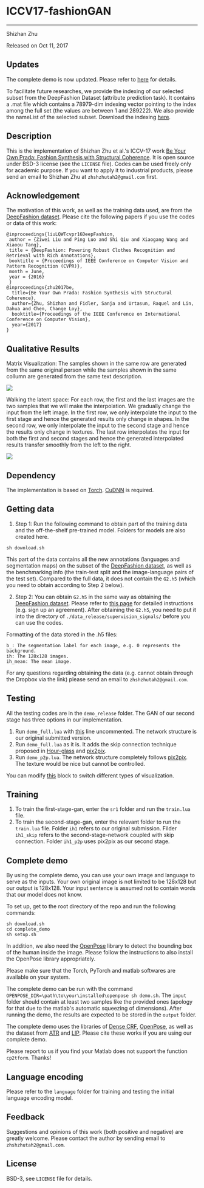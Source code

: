 # ICCV17-fashionGAN
------
Shizhan Zhu

Released on Oct 11, 2017

## Updates

The complete demo is now updated. Please refer to [here](https://github.com/zhusz/ICCV17-fashionGAN#complete-demo) for details.

To facilitate future researches, we provide the indexing of our selected subset from the DeepFashion Dataset (attribute prediction task). It contains a .mat file which contains a 78979-dim indexing vector pointing to the index among the full set (the values are between 1 and 289222). We also provide the nameList of the selected subset. Download the indexing [here](https://www.dropbox.com/s/2koeocszpnusm4y/subset_index.tar.gz).

## Description

This is the implementation of Shizhan Zhu et al.'s ICCV-17 work [Be Your Own Prada: Fashion Synthesis with Structural Coherence](https://arxiv.org/abs/1710.07346). It is open source under BSD-3 license (see the `LICENSE` file). Codes can be used freely only for academic purpose. If you want to apply it to industrial products, please send an email to Shizhan Zhu at `zhshzhutah2@gmail.com` first.

## Acknowledgement

The motivation of this work, as well as the training data used, are from the [DeepFashion dataset](http://mmlab.ie.cuhk.edu.hk/projects/DeepFashion.html). Please cite the following papers if you use the codes or data of this work:

```
@inproceedings{liuLQWTcvpr16DeepFashion,
 author = {Ziwei Liu and Ping Luo and Shi Qiu and Xiaogang Wang and Xiaoou Tang},
 title = {DeepFashion: Powering Robust Clothes Recognition and Retrieval with Rich Annotations},
 booktitle = {Proceedings of IEEE Conference on Computer Vision and Pattern Recognition (CVPR)},
 month = June,
 year = {2016} 
 }
@inproceedings{zhu2017be,
  title={Be Your Own Prada: Fashion Synthesis with Structural Coherence},
  author={Zhu, Shizhan and Fidler, Sanja and Urtasun, Raquel and Lin, Dahua and Chen, Change Loy},
  booktitle={Proceedings of the IEEE Conference on International Conference on Computer Vision},
  year={2017}
}
```

## Qualitative Results

Matrix Visualization: The samples shown in the same row are generated from the same original person while the samples shown in the same collumn are generated from the same text description.

![](https://raw.githubusercontent.com/zhusz/ICCV17-fashionGAN/master/matrix.png)

Walking the latent space: For each row, the first and the last images are the two samples that we will make the interpolation. We gradually change the input from the left image. In the first row, we only interpolate the input to the first stage and hence the generated results only change in shapes. In the second row, we only interpolate the input to the second stage and hence the results only change in textures. The last row interpolates the input for both the first and second stages and hence the generated interpolated results transfer smoothly from the left to the right.

![](https://raw.githubusercontent.com/zhusz/ICCV17-fashionGAN/master/interp.png)

## Dependency
The implementation is based on [Torch](https://github.com/torch/torch7). [CuDNN](https://github.com/soumith/cudnn.torch) is required.

## Getting data
1. Step 1: Run the following command to obtain part of the training data and the off-the-shelf pre-trained model. Folders for models are also created here.
```shell
sh download.sh
```
This part of the data contains all the new annotations (languages and segmentation maps) on the subset of the [DeepFashion dataset](http://mmlab.ie.cuhk.edu.hk/projects/DeepFashion.html), as well as the benchmarking info (the train-test split and the image-language pairs of the test set). Compared to the full data, it does not contain the ``G2.h5`` (which you need to obtain according to Step 2 below). 

2. Step 2: You can obtain ``G2.h5`` in the same way as obtaining the [DeepFashion dataset](http://mmlab.ie.cuhk.edu.hk/projects/DeepFashion.html). Please refer to [this page](http://mmlab.ie.cuhk.edu.hk/projects/DeepFashion/FashionSynthesis.html) for detailed instructions (e.g. sign up an agreement). After obtaining the ``G2.h5``, you need to put it into the directory of ``./data_release/supervision_signals/`` before you can use the codes.

Formatting of the data stored in the .h5 files:
```
b_: The segmentation label for each image, e.g. 0 represents the background.
ih: The 128x128 images.
ih_mean: The mean image.
```

For any questions regarding obtaining the data (e.g. cannot obtain through the Dropbox via the link) please send an email to ``zhshzhutah2@gmail.com``.

## Testing
All the testing codes are in the `demo_release` folder. The GAN of our second stage has three options in our implementation.
1. Run `demo_full.lua` with [this](https://github.com/zhusz/ICCV17-fashionGAN/blob/master/demo_release/demo_full.lua#L141) line uncommented. The network structure is our original submitted version.
2. Run `demo_full.lua` as it is. It adds the skip connection technique proposed in [Hour-glass](https://github.com/anewell/pose-hg-demo) and [pix2pix](https://github.com/phillipi/pix2pix).
3. Run `demo_p2p.lua`. The network structure completely follows [pix2pix](https://github.com/phillipi/pix2pix). The texture would be nice but cannot be controlled.

You can modify [this](https://github.com/zhusz/ICCV17-fashionGAN/blob/master/demo_release/demo_full.lua#L26) block to switch different types of visualization.

## Training
1. To train the first-stage-gan, enter the `sr1` folder and run the `train.lua` file.
2. To train the second-stage-gan, enter the relevant folder to run the `train.lua` file. Folder `ih1` refers to our original submission. Filder `ih1_skip` refers to the second-stage-network coupled with skip connection. Folder `ih1_p2p` uses pix2pix as our second stage.

## Complete demo
By using the complete demo, you can use your own image and language to serve as the inputs. Your own original image is not limited to be 128x128 but our output is 128x128. Your input sentence is assumed not to contain words that our model does not know.

To set up, get to the root directory of the repo and run the following commands:
```shell
sh download.sh
cd complete_demo
sh setup.sh
```

In addition, we also need the [OpenPose](https://github.com/CMU-Perceptual-Computing-Lab/openpose) library to detect the bounding box of the human inside the image. Please follow the instructions to also install the OpenPose library appropriately.

Please make sure that the Torch, PyTorch and matlab softwares are available on your system.

The complete demo can be run with the command `OPENPOSE_DIR=\path\to\your\installed\openpose sh demo.sh`. The `input` folder should contain at least two samples like the provided ones (apology for that due to the matlab's automatic squeezing of dimensions). After running the demo, the results are expected to be stored in the `output` folder.

The complete demo uses the libraries of [Dense CRF](http://graphics.stanford.edu/projects/densecrf/), [OpenPose](https://github.com/CMU-Perceptual-Computing-Lab/openpose), as well as the dataset from [ATR](https://github.com/lemondan/HumanParsing-Dataset) and [LIP](https://github.com/Engineering-Course/LIP_SSL). Please cite these works if you are using our complete demo.

Please report to us if you find your Matlab does not support the function `cp2tform`. Thanks!

## Language encoding
Please refer to the `language` folder for training and testing the initial language encoding model.

## Feedback
Suggestions and opinions of this work (both positive and negative) are greatly welcome. Please contact the author by sending email to `zhshzhutah2@gmail.com`.

## License
BSD-3, see `LICENSE` file for details.
